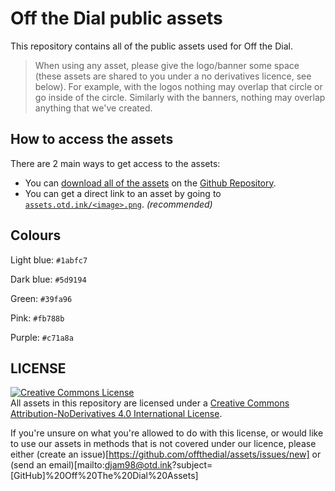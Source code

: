 # Off the Dial public assets
This repository contains all of the public assets used for Off the Dial.
> When using any asset, please give the logo/banner some space (these assets are shared to you under a no derivatives licence, see below). For example, with the logos nothing may overlap that circle or go inside of the circle. Similarly with the banners, nothing may overlap anything that we've created.

## How to access the assets
There are 2 main ways to get access to the assets:
- You can [download all of the assets](https://github.com/offthedial/assets/archive/master.zip) on the [Github Repository](https://github.com/offthedial/assets).
- You can get a direct link to an asset by going to [`assets.otd.ink/<image>.png`](https://assets.otd.ink). *(recommended)*

## Colours
Light blue: `#1abfc7`

Dark blue: `#5d9194`

Green: `#39fa96`

Pink: `#fb788b`

Purple: `#c71a8a`

## LICENSE
<a rel="license" href="http://creativecommons.org/licenses/by-nd/4.0/"><img alt="
Creative Commons License" style="border-width:0" src="https://i.creativecommons.org/l/by-nd/4.0/88x31.png" /></a><br />All assets in this repository are licensed under a <a rel="license" href="http://creativecommons.org/licenses/by-nd/4.0/">Creative Commons Attribution-NoDerivatives 4.0 International License</a>.

If you're unsure on what you're allowed to do with this license, or would like to use our assets in methods that is not covered under our licence, please either (create an issue)[https://github.com/offthedial/assets/issues/new] or (send an email)[mailto:djam98@otd.ink?subject=[GitHub]%20Off%20The%20Dial%20Assets]
